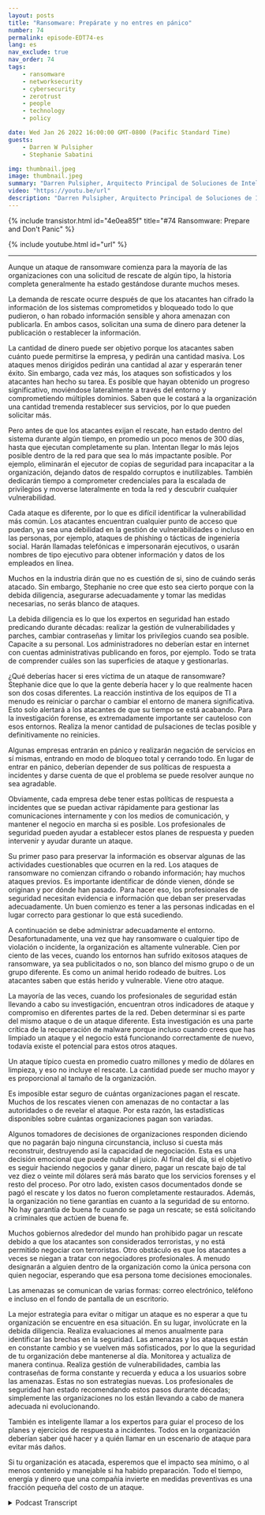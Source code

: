 ```yaml
---
layout: posts
title: "Ransomware: Prepárate y no entres en pánico"
number: 74
permalink: episode-EDT74-es
lang: es
nav_exclude: true
nav_order: 74
tags:
    - ransomware
    - networksecurity
    - cybersecurity
    - zerotrust
    - people
    - technology
    - policy

date: Wed Jan 26 2022 16:00:00 GMT-0800 (Pacific Standard Time)
guests:
    - Darren W Pulsipher
    - Stephanie Sabatini

img: thumbnail.jpeg
image: thumbnail.jpeg
summary: "Darren Pulsipher, Arquitecto Principal de Soluciones de Intel, habla con Stephanie Sabatini, Directora Senior de Servicios Profesionales de Hitachi Systems Security, sobre la prevención y preparación para ataques de ransomware y qué hacer si tu organización es atacada."
video: "https://youtu.be/url"
description: "Darren Pulsipher, Arquitecto Principal de Soluciones de Intel, habla con Stephanie Sabatini, Directora Senior de Servicios Profesionales de Hitachi Systems Security, sobre la prevención y preparación para ataques de ransomware y qué hacer si tu organización es atacada."
---
```


<div>
{% include transistor.html id="4e0ea85f" title="#74 Ransomware: Prepare and Don't Panic" %}

{% include youtube.html id="url" %}
</div>

---

Aunque un ataque de ransomware comienza para la mayoría de las organizaciones con una solicitud de rescate de algún tipo, la historia completa generalmente ha estado gestándose durante muchos meses.

La demanda de rescate ocurre después de que los atacantes han cifrado la información de los sistemas comprometidos y bloqueado todo lo que pudieron, o han robado información sensible y ahora amenazan con publicarla. En ambos casos, solicitan una suma de dinero para detener la publicación o restablecer la información.

La cantidad de dinero puede ser objetivo porque los atacantes saben cuánto puede permitirse la empresa, y pedirán una cantidad masiva. Los ataques menos dirigidos pedirán una cantidad al azar y esperarán tener éxito. Sin embargo, cada vez más, los ataques son sofisticados y los atacantes han hecho su tarea. Es posible que hayan obtenido un progreso significativo, moviéndose lateralmente a través del entorno y comprometiendo múltiples dominios. Saben que le costará a la organización una cantidad tremenda restablecer sus servicios, por lo que pueden solicitar más.

Pero antes de que los atacantes exijan el rescate, han estado dentro del sistema durante algún tiempo, en promedio un poco menos de 300 días, hasta que ejecutan completamente su plan. Intentan llegar lo más lejos posible dentro de la red para que sea lo más impactante posible. Por ejemplo, eliminarán el ejecutor de copias de seguridad para incapacitar a la organización, dejando datos de respaldo corruptos e inutilizables. También dedicarán tiempo a comprometer credenciales para la escalada de privilegios y moverse lateralmente en toda la red y descubrir cualquier vulnerabilidad.

Cada ataque es diferente, por lo que es difícil identificar la vulnerabilidad más común. Los atacantes encuentran cualquier punto de acceso que puedan, ya sea una debilidad en la gestión de vulnerabilidades o incluso en las personas, por ejemplo, ataques de phishing o tácticas de ingeniería social. Harán llamadas telefónicas e impersonarán ejecutivos, o usarán nombres de tipo ejecutivo para obtener información y datos de los empleados en línea.

Muchos en la industria dirán que no es cuestión de si, sino de cuándo serás atacado. Sin embargo, Stephanie no cree que esto sea cierto porque con la debida diligencia, asegurarse adecuadamente y tomar las medidas necesarias, no serás blanco de ataques.

La debida diligencia es lo que los expertos en seguridad han estado predicando durante décadas: realizar la gestión de vulnerabilidades y parches, cambiar contraseñas y limitar los privilegios cuando sea posible. Capacite a su personal. Los administradores no deberían estar en internet con cuentas administrativas publicando en foros, por ejemplo. Todo se trata de comprender cuáles son las superficies de ataque y gestionarlas.

¿Qué deberías hacer si eres víctima de un ataque de ransomware? Stephanie dice que lo que la gente debería hacer y lo que realmente hacen son dos cosas diferentes. La reacción instintiva de los equipos de TI a menudo es reiniciar o parchar o cambiar el entorno de manera significativa. Esto solo alertará a los atacantes de que su tiempo se está acabando. Para la investigación forense, es extremadamente importante ser cauteloso con esos entornos. Realiza la menor cantidad de pulsaciones de teclas posible y definitivamente no reinicies.

Algunas empresas entrarán en pánico y realizarán negación de servicios en sí mismas, entrando en modo de bloqueo total y cerrando todo. En lugar de entrar en pánico, deberían depender de sus políticas de respuesta a incidentes y darse cuenta de que el problema se puede resolver aunque no sea agradable.

Obviamente, cada empresa debe tener estas políticas de respuesta a incidentes que se puedan activar rápidamente para gestionar las comunicaciones internamente y con los medios de comunicación, y mantener el negocio en marcha si es posible. Los profesionales de seguridad pueden ayudar a establecer estos planes de respuesta y pueden intervenir y ayudar durante un ataque.

Su primer paso para preservar la información es observar algunas de las actividades cuestionables que ocurren en la red. Los ataques de ransomware no comienzan cifrando o robando información; hay muchos ataques previos. Es importante identificar de dónde vienen, dónde se originan y por dónde han pasado. Para hacer eso, los profesionales de seguridad necesitan evidencia e información que deban ser preservadas adecuadamente. Un buen comienzo es tener a las personas indicadas en el lugar correcto para gestionar lo que está sucediendo.

A continuación se debe administrar adecuadamente el entorno. Desafortunadamente, una vez que hay ransomware o cualquier tipo de violación o incidente, la organización es altamente vulnerable. Cien por ciento de las veces, cuando los entornos han sufrido exitosos ataques de ransomware, ya sea publicitados o no, son blanco del mismo grupo o de un grupo diferente. Es como un animal herido rodeado de buitres. Los atacantes saben que estás herido y vulnerable. Viene otro ataque.

La mayoría de las veces, cuando los profesionales de seguridad están llevando a cabo su investigación, encuentran otros indicadores de ataque y compromiso en diferentes partes de la red. Deben determinar si es parte del mismo ataque o de un ataque diferente. Esta investigación es una parte crítica de la recuperación de malware porque incluso cuando crees que has limpiado un ataque y el negocio está funcionando correctamente de nuevo, todavía existe el potencial para estos otros ataques.

Un ataque típico cuesta en promedio cuatro millones y medio de dólares en limpieza, y eso no incluye el rescate. La cantidad puede ser mucho mayor y es proporcional al tamaño de la organización.

Es imposible estar seguro de cuántas organizaciones pagan el rescate. Muchos de los rescates vienen con amenazas de no contactar a las autoridades o de revelar el ataque. Por esta razón, las estadísticas disponibles sobre cuántas organizaciones pagan son variadas.

Algunos tomadores de decisiones de organizaciones responden diciendo que no pagarán bajo ninguna circunstancia, incluso si cuesta más reconstruir, destruyendo así la capacidad de negociación. Esta es una decisión emocional que puede nublar el juicio. Al final del día, si el objetivo es seguir haciendo negocios y ganar dinero, pagar un rescate bajo de tal vez diez o veinte mil dólares será más barato que los servicios forenses y el resto del proceso. Por otro lado, existen casos documentados donde se pagó el rescate y los datos no fueron completamente restaurados. Además, la organización no tiene garantías en cuanto a la seguridad de su entorno. No hay garantía de buena fe cuando se paga un rescate; se está solicitando a criminales que actúen de buena fe.

Muchos gobiernos alrededor del mundo han prohibido pagar un rescate debido a que los atacantes son considerados terroristas, y no está permitido negociar con terroristas. Otro obstáculo es que los atacantes a veces se niegan a tratar con negociadores profesionales. A menudo designarán a alguien dentro de la organización como la única persona con quien negociar, esperando que esa persona tome decisiones emocionales.

Las amenazas se comunican de varias formas: correo electrónico, teléfono e incluso en el fondo de pantalla de un escritorio.

La mejor estrategia para evitar o mitigar un ataque es no esperar a que tu organización se encuentre en esa situación. En su lugar, involúcrate en la debida diligencia. Realiza evaluaciones al menos anualmente para identificar las brechas en la seguridad. Las amenazas y los ataques están en constante cambio y se vuelven más sofisticados, por lo que la seguridad de tu organización debe mantenerse al día. Monitorea y actualiza de manera continua. Realiza gestión de vulnerabilidades, cambia las contraseñas de forma constante y recuerda y educa a los usuarios sobre las amenazas. Estas no son estrategias nuevas. Los profesionales de seguridad han estado recomendando estos pasos durante décadas; simplemente las organizaciones no los están llevando a cabo de manera adecuada ni evolucionando.

También es inteligente llamar a los expertos para guiar el proceso de los planes y ejercicios de respuesta a incidentes. Todos en la organización deberían saber qué hacer y a quién llamar en un escenario de ataque para evitar más daños.

Si tu organización es atacada, esperemos que el impacto sea mínimo, o al menos contenido y manejable si ha habido preparación. Todo el tiempo, energía y dinero que una compañía invierte en medidas preventivas es una fracción pequeña del costo de un ataque.



<details>
<summary> Podcast Transcript </summary>

<p></p>

</details>
